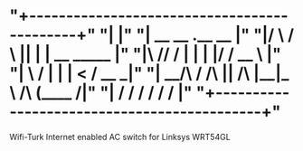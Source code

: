 "+--------------------------------------------+"
"|                                            |"
"| __      __     .__      __                 |"
"|/  \    /  \    |__|    |  | __     _____   |"
"|\   \/\/   /    |  |    |  |/ /     \__  \  |"
"| \        /     |  |    |    <       / __ \_|"
"|  \__/\  /   /\ |__| /\ |__|_ \  /\ (____  /|"
"|       \/    \/      \/      \/  \/      \/ |"
"+--------------------------------------------+"
====

Wifi-Turk Internet enabled AC switch for Linksys WRT54GL
